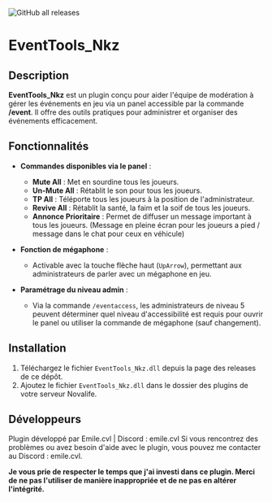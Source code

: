 ![GitHub all releases](https://img.shields.io/github/downloads/emilenkz/eventtools_nkz/total?style=plastic&label=Downloads&color=gold)

# EventTools_Nkz

## Description
**EventTools_Nkz** est un plugin conçu pour aider l'équipe de modération à gérer les événements en jeu via un panel accessible par la commande **/event**. Il offre des outils pratiques pour administrer et organiser des événements efficacement.

## Fonctionnalités

- **Commandes disponibles via le panel** :
   - **Mute All** : Met en sourdine tous les joueurs.
   - **Un-Mute All** : Rétablit le son pour tous les joueurs.
   - **TP All** : Téléporte tous les joueurs à la position de l'administrateur.
   - **Revive All** : Rétablit la santé, la faim et la soif de tous les joueurs.
   - **Annonce Prioritaire** : Permet de diffuser un message important à tous les joueurs. 
   (Message en pleine écran pour les joueurs a pied / message dans le chat pour ceux en véhicule)

- **Fonction de mégaphone** :
   - Activable avec la touche flèche haut (`UpArrow`), permettant aux administrateurs de parler avec un mégaphone en jeu.

- **Paramétrage du niveau admin** :
   - Via la commande `/eventaccess`, les administrateurs de niveau 5 peuvent déterminer quel niveau d'accessibilité est requis pour ouvrir le panel ou utiliser la commande de mégaphone (sauf changement).

## Installation

1. Téléchargez le fichier `EventTools_Nkz.dll` depuis la page des releases de ce dépôt. 
2. Ajoutez le fichier `EventTools_Nkz.dll` dans le dossier des plugins de votre serveur Novalife.


## Développeurs
Plugin développé par Emile.cvl | Discord : emile.cvl
Si vous rencontrez des problèmes ou avez besoin d'aide avec le plugin, vous pouvez me contacter au Discord : emile.cvl.

**Je vous prie de respecter le temps que j'ai investi dans ce plugin. Merci de ne pas l'utiliser de manière inappropriée et de ne pas en altérer l'intégrité.**
